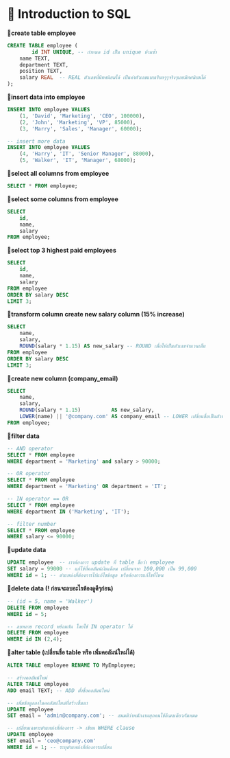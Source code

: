 # 📂 Introduction to SQL
**🌻create table employee**
```sql
CREATE TABLE employee (
        id INT UNIQUE, -- กำหนด id เป็น unique ห้ามซ้ำ
  	name TEXT,
  	department TEXT,
  	position TEXT,
  	salary REAL  -- REAL ตัวเลขที่มีทศนิยมได้ เป็นค่าตัวเลขแบบเรียลๆๆจริงๆเลยมีทศนิยมได้
);
```
**🌻insert data into employee**
```sql
INSERT INTO employee VALUES 
    (1, 'David', 'Marketing', 'CEO', 100000),
    (2, 'John', 'Marketing', 'VP', 85000),
    (3, 'Marry', 'Sales', 'Manager', 60000);

-- insert more data 
INSERT INTO employee VALUES 
    (4, 'Harry', 'IT', 'Senior Manager', 88000),
    (5, 'Walker', 'IT', 'Manager', 68000); 
```

**🌻select all columns from employee**
```sql
SELECT * FROM employee;
```
**🌻select some columns from employee**
```sql
SELECT 
    id,
    name,
    salary
FROM employee;
```
**🌻select top 3 highest paid employees**
```sql
SELECT 
    id,
    name,
    salary
FROM employee
ORDER BY salary DESC
LIMIT 3;
```
**🌻transform column create new salary column (15% increase)**
```sql
SELECT 
    name,
    salary,
    ROUND(salary * 1.15) AS new_salary -- ROUND เพื่อให้เป็นตัวเลขจำนวนเต็ม
FROM employee
ORDER BY salary DESC
LIMIT 3;
```
**🌻create new column (company_email)**
```sql
SELECT 
    name,
    salary,
    ROUND(salary * 1.15)          AS new_salary,
    LOWER(name) || '@company.com' AS company_email -- LOWER เปลี่ยนชื่อเป็นตัวพิมพ์เล็กทั้งหมด
FROM employee;
```
**🌻filter data**
```sql
-- AND operator
SELECT * FROM employee
WHERE department = 'Marketing' and salary > 90000; 

-- OR operator
SELECT * FROM employee
WHERE department = 'Marketing' OR department = 'IT';

-- IN operator == OR
SELECT * FROM employee
WHERE department IN ('Marketing', 'IT');

-- filter number
SELECT * FROM employee
WHERE salary <= 90000;
```
**🌻update data**
```sql
UPDATE employee  -- เราต้องการ update ที่ table ชื่อว่า employee
SET salary = 99000 -- แก้ไข้ที่คอลัมน์เงินเดือน เปลี่ยนจาก 100,000 เป็น 99,000
WHERE id = 1; -- ตำแหน่งที่ต้องการไปแก้ไขข้อมูล หรือต้องการแก้ไขที่ไหน
```
**🌻delete data (! ก่อนจะลบอะไรต้องดูดีๆก่อน)**
```sql
-- (id = 5, name = 'Walker')
DELETE FROM employee
WHERE id = 5;

-- ลบหลาย record พร้อมกัน โดยใช้ IN operator ได้
DELETE FROM employee
WHERE id IN (2,4);
```
**🌻alter table (เปลี่ยนชื่อ table หรือ เพิ่มคอลัมน์ใหม่ได้)**
```sql
ALTER TABLE employee RENAME TO MyEmployee;
```
```sql
-- สร้างคอลัมน์ใหม่
ALTER TABLE employee
ADD email TEXT; -- ADD ตั้งชื่อคอลัมน์ใหม่

-- เพิ่มข้อมูลลงในคอลัมน์ใหม่ที่สร้างขึ้นมา
UPDATE employee
SET email = 'admin@company.com'; -- สมมติว่าพนักงานทุกคนใช้อีเมลเดียวกันหมด

-- เปลี่ยนเฉพาะตำแหน่งที่ต้องการ -> เขียน WHERE clause
UPDATE employee
SET email = 'ceo@company.com'
WHERE id = 1; -- ระบุตำแหน่งที่ต้องการเปลี่ยน
```
